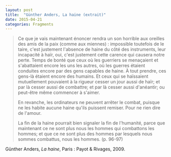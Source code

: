 ```yaml
---
layout: post
title:  "Günther Anders, La haine (extrait)"
date: 2015-04-21
categories: Fragments
---
```

>Ce que je vais maintenant énoncer rendra un son horrible aux oreilles des amis de la paix (comme aux miennes) : impossible toutefois de le taire, c'est justement l'absence de haine du côté des instruments, leur incapacité à haïr, oui, c'est justement cette carence qui causera notre perte. Temps de bonté que ceux où les guerriers se menaçaient et s'abattaient encore les uns les autres, où les guerres étaient conduites encore par des gens capables de haine. À tout prendre, ces gens-là étaient encore des humains. Et ceux qui se haïssaient mutuellement pouvaient à la rigueur cesser un jour aussi de haïr; et par là cesser aussi de combattre; et par là cesser aussi d'anéantir; ou peut-être même commencer à s'aimer.
>
>En revanche, les ordinateurs ne peuvent arrêter le combat, puisque ne les habite aucune haine qu'ils puissent remiser. Pour ne rien dire de l'amour.
>
>La fin de la haine pourrait bien signaler la fin de l'humanité, parce que maintenant ce ne sont plus nous les hommes qui combattons les hommes; et que ce ne sont plus des hommes par lesquels nous sommes combattus, nous les hommes. (p. 96-97)

Günther Anders, *La haine*, Paris : Payot & Rivages, 2009.
